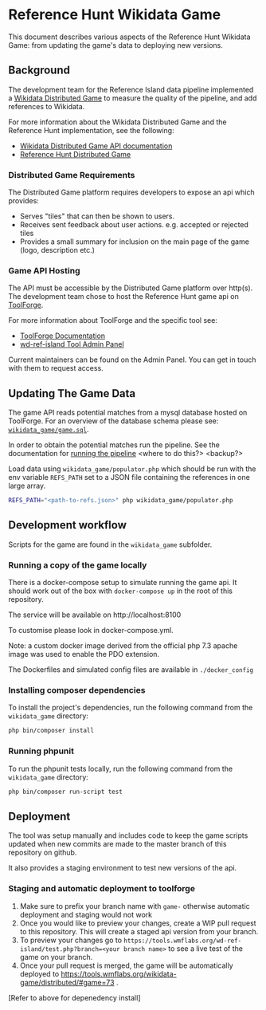 # Reference Hunt Wikidata Game

This document describes various aspects of the Reference Hunt Wikidata Game: from updating the game's data to deploying new versions.

## Background

The development team for the Reference Island data pipeline implemented a [Wikidata Distributed Game](https://tools.wmflabs.org/wikidata-game/distributed/) to measure the quality of the pipeline, and add references to Wikidata.

For more information about the Wikidata Distributed Game and the Reference Hunt implementation, see the following:
- [Wikidata Distributed Game API documentation](https://bitbucket.org/magnusmanske/wikidata-game/src/master/public_html/distributed/?at=master)
- [Reference Hunt Distributed Game](https://tools.wmflabs.org/wikidata-game/distributed/#game=73)

### Distributed Game Requirements

The Distributed Game platform requires developers to expose an api which provides:
* Serves "tiles" that can then be shown to users.
* Receives sent feedback about user actions. e.g. accepted or rejected tiles
* Provides a small summary for inclusion on the main page of the game (logo, description etc.)

### Game API Hosting

The API must be accessible by the Distributed Game platform over http(s). The development team chose to host the
Reference Hunt game api on [ToolForge](https://gerrit.wikimedia.org/r/admin/projects).

For more information about ToolForge and the specific tool see:
- [ToolForge Documentation](https://wikitech.wikimedia.org/wiki/Help:Toolforge)
- [wd-ref-island Tool Admin Panel](https://tools.wmflabs.org/admin/tool/wd-ref-island)

Current maintainers can be found on the Admin Panel. You can get in touch with them to request access.

## Updating The Game Data
The game API reads potential matches from a mysql database hosted on ToolForge. For an overview of the database schema
please see: [`wikidata_game/game.sql`](../wikidata_game/game.sql).

In order to obtain the potential matches run the pipeline. See the documentation for [running the pipeline]()
<where to do this?>
<backup?>

Load data using `wikidata_game/populator.php` which should be run with the env variable `REFS_PATH` set to a JSON file
containing the references in one large array.

```bash
REFS_PATH="<path-to-refs.json>" php wikidata_game/populator.php
```

## Development workflow

Scripts for the game are found in the `wikidata_game` subfolder.

### Running a copy of the game locally

There is a docker-compose setup to simulate running the game api. It should work out of the box with `docker-compose
 up` in the root of this repository.

The service will be available on http://localhost:8100

To customise please look in docker-compose.yml.

Note: a custom docker image derived from the official php 7.3 apache image was used to enable the PDO extension.

The Dockerfiles and simulated config files are available in `./docker_config`

### Installing composer dependencies

To install the project's dependencies, run the following command from the `wikidata_game` directory:

```bash
php bin/composer install
```

### Running phpunit

To run the phpunit tests locally, run the following command from the `wikidata_game` directory:

```bash
php bin/composer run-script test
```

## Deployment

The tool was setup manually and includes code to keep the game scripts updated when new commits are made to the master
branch of this repository on github.

It also provides a staging environment to test new versions of the api.

### Staging and automatic deployment to toolforge

1. Make sure to prefix your branch name with `game-` otherwise automatic deployment and staging would not work
2. Once you would like to preview your changes, create a WIP pull request to this repository. This will create a staged api version from your branch.
3. To preview your changes go to `https://tools.wmflabs.org/wd-ref-island/test.php?branch=<your branch name>` to see a live test of the game on your branch.
4. Once your pull request is merged, the game will be automatically deployed to https://tools.wmflabs.org/wikidata-game/distributed/#game=73 .

[Refer to above for depenedency install]